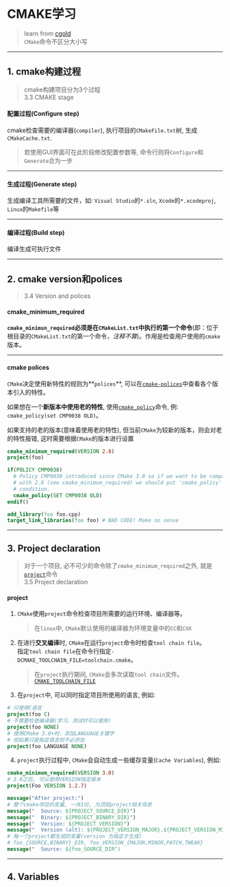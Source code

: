 # CMAKE学习

> learn from [cgold](https://cgold.readthedocs.io/en/latest/)  
> `CMake`命令不区分大小写

---

## 1. cmake构建过程

> cmake构建项目分为3个过程  
> 3.3 CMAKE stage

#### 配置过程(Configure step)

cmake检查需要的编译器(`compiler`), 执行项目的`CMakeFile.txt`树, 生成`CMakeCache.txt`.

> 若使用GUI界面可在此阶段修改配置参数等, 命令行则将`Configure`和`Generate`合为一步

---

#### 生成过程(Generate step)

生成编译工具所需要的文件，如: `Visual Studio`的`*.sln`, `Xcode`的`*.xcodeproj`, `Linux`的`Makefile`等


---

#### 编译过程(Build step)

编译生成可执行文件

---

## 2. cmake version和polices

> 3.4 Version and polices

#### cmake_minimum_required

**`cmake_minimun_required`必须是在`CMakeList.txt`中执行的第一个命令**(即：位于根目录的`CMakeList.txt`的第一个命令，*注释不算*)。作用是检查用户使用的`cmake`版本。

---

#### cmake polices

`CMake`决定使用新特性的规则为**`polices`**, 可以在[`cmake-polices`](https://cmake.org/cmake/help/latest/manual/cmake-policies.7.html)中查看各个版本引入的特性。

如果想在一个**新版本中使用老的特性**, 使用[`cmake_policy`](https://cmake.org/cmake/help/latest/command/cmake_policy.html)命令, 例: `cmake_policy(set CMP0038 OLD)`。

如果支持的老的版本(意味着使用老的特性), 但当前`CMake`为较新的版本，则会对老的特性报错, 这时需要根据`CMake`的版本进行设置

```cmake
cmake_minimum_required(VERSION 2.8)
project(foo)

if(POLICY CMP0038)
  # Policy CMP0038 introduced since CMake 3.0 so if we want to be compatible
  # with 2.8 (see cmake_minimum_required) we should put 'cmake_policy' under
  # condition.
  cmake_policy(SET CMP0038 OLD)
endif()

add_library(foo foo.cpp)
target_link_libraries(foo foo) # BAD CODE! Make no sense
```

---

## 3. Project declaration

> 对于一个项目, 必不可少的命令除了`cmake_minimum_required`之外, 就是[`project`](https://cmake.org/cmake/help/latest/command/project.html)命令  
> 3.5 Project declaration

#### project

1. `CMake`使用`project`命令检查项目所需要的运行环境、编译器等。

    > 在`linux`中, `CMake`默认使用的编译器为环境变量中的`CC`和`CXX`

2. 在进行**交叉编译**时, `CMake`在运行`project`命令时检查`tool chain file`。  
指定`tool chain file`在命令行指定`-DCMAKE_TOOLCHAIN_FILE=toolchain.cmake`。

    > 在`project`执行期间, `CMake`会多次读取`tool chain`文件。
    > [`CMAKE_TOOLCHAIN_FILE`](https://cmake.org/cmake/help/latest/variable/CMAKE_TOOLCHAIN_FILE.html?highlight=cmake_toolchain_file)

3. 在`project`中, 可以同时指定项目所使用的语言, 例如:

```cmake
# 只使用C语言
project(foo C)
# 不需要检查编译器(学习、测试时可以使用)
project(foo NONE)
# 使用CMake 3.0+时，添加LANGUAGE关键字
# 但如果只是指定语言则不必添加
project(foo LANGUAGE NONE)
```

4. `project`执行过程中, `CMake`会自动生成一些缓存变量(`Cache Variables`), 例如:

```cmake
cmake_minimum_required(VERSION 3.0)
# 3.0之后, 可以使用VERSION指定版本
project(Foo VERSION 1.2.7)

message("After project:")
# 整个cmake项目的变量, 一共1份, 为顶层project相关信息
message("  Source: ${PROJECT_SOURCE_DIR}")
message("  Binary: ${PROJECT_BINARY_DIR}")
message("  Version: ${PROJECT_VERSION}")
message("  Version (alt): ${PROJECT_VERSION_MAJOR}.${PROJECT_VERSION_MINOR}.${PROJECT_VERSION_PATCH}")
# 每一个project都生成的变量(version 为指定才生成)
# foo_{SOURCE,BINARY}_DIR, foo_VERSION_{MAJOR,MINOR,PATCH,TWEAK}
message("  Source: ${foo_SOURCE_DIR")
```

---

## 4. Variables


